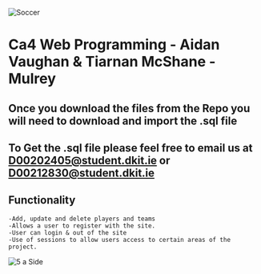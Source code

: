 ![Soccer](https://media.giphy.com/media/3VLbSs8S0aA24/giphy.gif)
# Ca4 Web Programming - Aidan Vaughan & Tiarnan McShane - Mulrey

## Once you download the files from the Repo you will need to download and import the .sql file

## To Get the .sql file please feel free to email us at D00202405@student.dkit.ie or D00212830@student.dkit.ie

## Functionality
    -Add, update and delete players and teams
    -Allows a user to register with the site.
    -User can login & out of the site
    -Use of sessions to allow users access to certain areas of the project.
    
 ![5 a Side](https://media.giphy.com/media/10PrMatHbzQNIA/giphy.gif)
